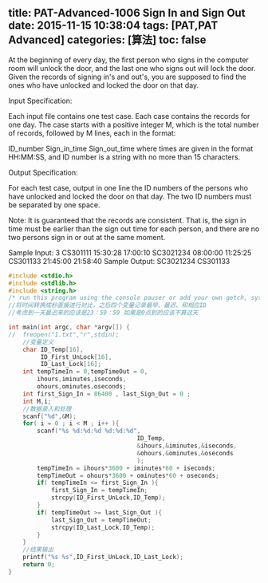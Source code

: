 title: PAT-Advanced-1006 Sign In and Sign Out 
date: 2015-11-15 10:38:04
tags: [PAT,PAT Advanced]
categories: [算法]
toc: false
---
At the beginning of every day, the first person who signs in the computer room will unlock the door, and the last one who signs out will lock the door. Given the records of signing in's and out's, you are supposed to find the ones who have unlocked and locked the door on that day.

Input Specification:

Each input file contains one test case. Each case contains the records for one day. The case starts with a positive integer M, which is the total number of records, followed by M lines, each in the format:

ID_number Sign_in_time Sign_out_time
where times are given in the format HH:MM:SS, and ID number is a string with no more than 15 characters.

Output Specification:

For each test case, output in one line the ID numbers of the persons who have unlocked and locked the door on that day. The two ID numbers must be separated by one space.

Note: It is guaranteed that the records are consistent. That is, the sign in time must be earlier than the sign out time for each person, and there are no two persons sign in or out at the same moment.

Sample Input:
3
CS301111 15:30:28 17:00:10
SC3021234 08:00:00 11:25:25
CS301133 21:45:00 21:58:40
Sample Output:
SC3021234 CS301133
```c
#include <stdio.h>
#include <stdlib.h>
#include <string.h>
/* run this program using the console pauser or add your own getch, system("pause") or input loop */
//将时间转换成秒直接进行对比，之后四个变量记录最早、最迟、和相应ID 
//考虑到一天最迟来的应该是23：59：59 如果是0点到的应该不算这天 

int main(int argc, char *argv[]) {
//  freopen("1.txt","r",stdin);
    //变量定义
    char ID_Temp[16],
         ID_First_UnLock[16], 
         ID_Last_Lock[16];
    int tempTimeIn = 0,tempTimeOut = 0,
        ihours,iminutes,iseconds,
        ohours,ominutes,oseconds;
    int first_Sign_In = 86400 , last_Sign_Out = 0 ;
    int M,i;
    //数据录入和处理
    scanf("%d",&M);
    for( i = 0 ; i < M ; i++ ){
        scanf("%s %d:%d:%d %d:%d:%d",
                                    ID_Temp,
                                    &ihours,&iminutes,&iseconds,
                                    &ohours,&ominutes,&oseconds
                                    );
        tempTimeIn = ihours*3600 + iminutes*60 + iseconds;                      
        tempTimeOut = ohours*3600 + ominutes*60 + oseconds; 
        if( tempTimeIn <= first_Sign_In ){
            first_Sign_In = tempTimeIn;
            strcpy(ID_First_UnLock,ID_Temp);
        }
        if( tempTimeOut >= last_Sign_Out ){
            last_Sign_Out = tempTimeOut;
            strcpy(ID_Last_Lock,ID_Temp);
        }                   
    }   
    //结果输出 
    printf("%s %s",ID_First_UnLock,ID_Last_Lock);     
    return 0;
}
```
